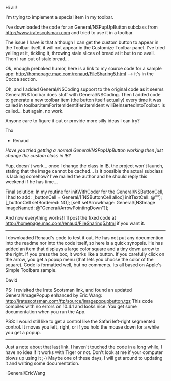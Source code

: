 Hi all!

I'm trying to implement a special item in my toolbar.

I've downloaded the code for an General/NSPupUpButton subclass from http://www.iratescotsman.com and tried to use it in a toolbar.

The issue I have is that although I can get the custom button to appear in the Toolbar itself, it will not appear in the Customize Toolbar panel. I've tried yelling at it, tickling it, throwing stale slices of bread at it but to no avail. Then I ran out of stale bread...

Ok, enough prebaked humor, here is a link to my source code for a sample app: http://homepage.mac.com/renaud/FileSharing5.html --> it's in the Cocoa section.

Oh, and I added General/NSCoding support to the original code as it seems General/NSToolbar does stuff with General/NSCoding.
Then I added code to generate a new toolbar item (the button itself actually) every time it was called in toolbar:itemForItemIdentifier:itemIdent willBeInsertedIntoToolbar: is called... but again, no work.

Anyone care to figure it out or provide more silly ideas I can try?

Thx

- Renaud

*Have you tried getting a normal General/NSPopUpButton working then just change the custom class in IB?*

Yup, doesn't work... once I change the class in IB, the project won't launch, stating that the image cannot be cached... is it possible the actual subclass is lacking somehow? I've mailed the author and he should reply this weekend if he has time...

Final solution: In my routine for initWithCoder for the General/NSButtonCell, I had to add:
	_buttonCell = General/[[NSButtonCell alloc] initTextCell: @""];	
	[_buttonCell setBordered: NO];
	[self setArrowImage: General/[NSImage imageNamed: @"General/ArrowPointingDown"]];

And now everything works! I'll post the fixed code at http://homepage.mac.com/renaud/FileSharing5.html if you want it.

----

I downloaded Renaud's code to test it out. He has not put any documention into the readme nor into the code itself, so here is a quick synopsis. He has added an item that displays a large color square and a tiny down arrow to the right. If you press the box, it works like a button. If you carefully click on the arrow, you get a popup menu (that lets you choose the color of the square). Code is formatted well, but no comments. Its all based on Apple's Simple Toolbars sample.

David

PS: I revisited the Irate Scotsman link, and found an updated General/ImagePopup enhanced by Eric Wang: http://iratescotsman.com/ftp/source/imagepopupbutton.tgz
This code compiles with no errors on 10.4.1 and looks nice. You get some documentation when you run the App.

PSS: I would still like to get a control like the Safari left-right segmented control. It moves you left, right, or if you hold the mouse down for a while you get a popup.

----

Just a note about that last link. I haven't touched the code in a long while, I have no idea if it works with Tiger or not. Don't look at me if your computer blows up using it ;-) Maybe one of these days, I will get around to updating it and writing some documentation.

-General/EricWang